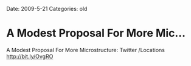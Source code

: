 Date: 2009-5-21
Categories: old

# A Modest Proposal For More Mic...

A Modest Proposal For More Microstructure: Twitter /Locations <a href="http://bit.ly/OvgRO" rel="nofollow">http://bit.ly/OvgRO</a>
